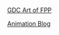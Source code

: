 [GDC Art of FPP](https://www.gdcvault.com/play/1022298/The-Art-of-First-Person)

[Animation Blog](https://www.artstation.com/blogs/rosseverson/KXLa/ianimate-games-workshop-2-assignment-2)